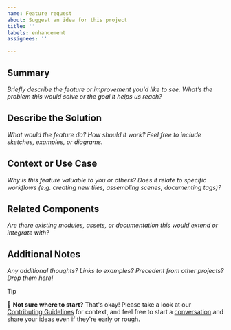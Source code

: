 ```yaml
---
name: Feature request
about: Suggest an idea for this project
title: ''
labels: enhancement
assignees: ''

---
```


## Summary
*Briefly describe the feature or improvement you'd like to see. What’s the problem this would solve or the goal it helps us reach?*


## Describe the Solution
*What would the feature do? How should it work? Feel free to include sketches, examples, or diagrams.*


## Context or Use Case
*Why is this feature valuable to you or others? Does it relate to specific workflows (e.g. creating new tiles, assembling scenes, documenting tags)?*


## Related Components
*Are there existing modules, assets, or documentation this would extend or integrate with?*


## Additional Notes
*Any additional thoughts? Links to examples? Precedent from other projects? Drop them here!*


> [!TIP]
> 👐 **Not sure where to start?** That's okay!
> Please take a look at our [Contributing Guidelines](/CONTRIBUTING.md) for context, and feel free to start a [conversation](/discussions/categories/ideas) and share your ideas even if they're early or rough.
